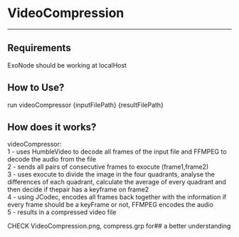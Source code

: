 # VideoCompression
-------------------------------------------------------------------------------
## Requirements
ExoNode should be working at localHost</br>

## How to Use?
run videoCompressor {inputFilePath} {resultFilePath}</br>

## How does it works?
videoCompressor:</br>
1 - uses HumbleVideo to decode all frames of the input file and FFMPEG to decode the audio from the file</br>
2 - sends all pairs of consecutive frames to exocute (frame1,frame2)</br>
3 - uses exocute to divide the image in the four quadrants, analyse the differences of each quadrant, calculate the average of every quadrant and then decide if thepair has a keyframe on frame2</br>
4 - using JCodec, encodes all frames back together with the information if every frame should be a keyFrame or not, FFMPEG encodes the audio</br>
5 - results in a compressed video file</br>

CHECK VideoCompression.png, compress.grp for## a better understanding </br>
